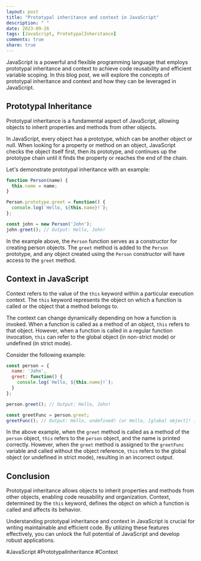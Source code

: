 ```yaml
---
layout: post
title: "Prototypal inheritance and context in JavaScript"
description: " "
date: 2023-09-26
tags: [JavaScript, PrototypalInheritance]
comments: true
share: true
---
```


JavaScript is a powerful and flexible programming language that employs prototypal inheritance and context to achieve code reusability and efficient variable scoping. In this blog post, we will explore the concepts of prototypal inheritance and context and how they can be leveraged in JavaScript.

## Prototypal Inheritance

Prototypal inheritance is a fundamental aspect of JavaScript, allowing objects to inherit properties and methods from other objects.

In JavaScript, every object has a prototype, which can be another object or null. When looking for a property or method on an object, JavaScript checks the object itself first, then its prototype, and continues up the prototype chain until it finds the property or reaches the end of the chain.

Let's demonstrate prototypal inheritance with an example:

```javascript
function Person(name) {
  this.name = name;
}

Person.prototype.greet = function() {
  console.log(`Hello, ${this.name}!`);
};

const john = new Person('John');
john.greet(); // Output: Hello, John!
```

In the example above, the `Person` function serves as a constructor for creating person objects. The `greet` method is added to the `Person` prototype, and any object created using the `Person` constructor will have access to the `greet` method.

## Context in JavaScript

Context refers to the value of the `this` keyword within a particular execution context. The `this` keyword represents the object on which a function is called or the object that a method belongs to.

The context can change dynamically depending on how a function is invoked. When a function is called as a method of an object, `this` refers to that object. However, when a function is called in a regular function invocation, `this` can refer to the global object (in non-strict mode) or undefined (in strict mode).

Consider the following example:

```javascript
const person = {
  name: 'John',
  greet: function() {
    console.log(`Hello, ${this.name}!`);
  }
};

person.greet(); // Output: Hello, John!

const greetFunc = person.greet;
greetFunc(); // Output: Hello, undefined! (or Hello, [global object]! in non-strict mode)
```

In the above example, when the `greet` method is called as a method of the `person` object, `this` refers to the `person` object, and the name is printed correctly. However, when the `greet` method is assigned to the `greetFunc` variable and called without the object reference, `this` refers to the global object (or undefined in strict mode), resulting in an incorrect output.

## Conclusion

Prototypal inheritance allows objects to inherit properties and methods from other objects, enabling code reusability and organization. Context, determined by the `this` keyword, defines the object on which a function is called and affects its behavior.

Understanding prototypal inheritance and context in JavaScript is crucial for writing maintainable and efficient code. By utilizing these features effectively, you can unlock the full potential of JavaScript and develop robust applications.

#JavaScript #PrototypalInheritance #Context